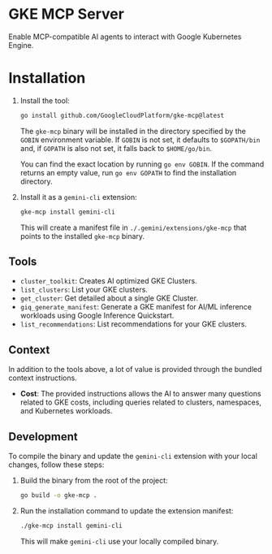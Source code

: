 # GKE MCP Server

Enable MCP-compatible AI agents to interact with Google Kubernetes Engine.

# Installation

1.  Install the tool:

    ```sh
    go install github.com/GoogleCloudPlatform/gke-mcp@latest
    ```

    The `gke-mcp` binary will be installed in the directory specified by the `GOBIN` environment variable. If `GOBIN` is not set, it defaults to `$GOPATH/bin` and, if `GOPATH` is also not set, it falls back to `$HOME/go/bin`.

    You can find the exact location by running `go env GOBIN`. If the command returns an empty value, run `go env GOPATH` to find the installation directory.

2.  Install it as a `gemini-cli` extension:

    ```sh
    gke-mcp install gemini-cli
    ```

    This will create a manifest file in `./.gemini/extensions/gke-mcp` that points to the installed `gke-mcp` binary.

## Tools

- `cluster_toolkit`: Creates AI optimized GKE Clusters.
- `list_clusters`: List your GKE clusters.
- `get_cluster`: Get detailed about a single GKE Cluster.
- `giq_generate_manifest`: Generate a GKE manifest for AI/ML inference workloads using Google Inference Quickstart.
- `list_recommendations`: List recommendations for your GKE clusters.

## Context 

In addition to the tools above, a lot of value is provided through the bundled context instructions.

- **Cost**: The provided instructions allows the AI to answer many questions related to GKE costs, including queries related to clusters, namespaces, and Kubernetes workloads.

## Development

To compile the binary and update the `gemini-cli` extension with your local changes, follow these steps:

1.  Build the binary from the root of the project:

    ```sh
    go build -o gke-mcp .
    ```

2.  Run the installation command to update the extension manifest:

    ```sh
    ./gke-mcp install gemini-cli
    ```

    This will make `gemini-cli` use your locally compiled binary.

